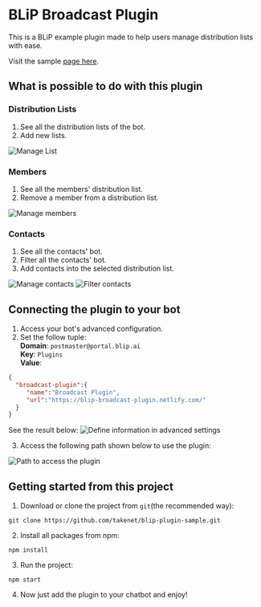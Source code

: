 # BLiP Broadcast Plugin

 This is a BLiP example plugin made to help users manage distribution lists with ease.

 Visit the sample [page here](https://blip-broadcast-plugin.netlify.com/).
 
 ## What is possible to do with this plugin
 
 ### Distribution Lists
 1. See all the distribution lists of the bot.
 2. Add new lists.
 
 ![Manage List](https://github.com/takenet/blip-tools/blob/master/BLiP%20Broadcast%20Plugin/imgs/broadcast1.png)
 
 ### Members
 
 1. See all the members' distribution list. 
 2. Remove a member from a distribution list.
 
 ![Manage members](https://github.com/takenet/blip-tools/blob/master/BLiP%20Broadcast%20Plugin/imgs/broadcast2.png)
 
 ### Contacts
 
 1. See all the contacts' bot.
 2. Filter all the contacts' bot.
 3. Add contacts into the selected distribution list.
 
 ![Manage contacts](https://github.com/takenet/blip-tools/blob/master/BLiP%20Broadcast%20Plugin/imgs/broadcast3.png)
 ![Filter contacts](https://github.com/takenet/blip-tools/blob/master/BLiP%20Broadcast%20Plugin/imgs/broadcast4.png)

## Connecting the plugin to your bot
1. Access your bot's advanced configuration.
2. Set the follow tuple:  
 **Domain**: `postmaster@portal.blip.ai`  
 **Key**: `Plugins`  
 **Value**: 
 ```json
{ 
   "broadcast-plugin":{ 
      "name":"Broadcast Plugin",
      "url":"https://blip-broadcast-plugin.netlify.com/"
   }
}

```
See the result below:
![Define information in advanced settings](https://github.com/takenet/blip-tools/blob/master/BLiP%20Broadcast%20Plugin/imgs/advanced_configuration.png)

3. Access the following path shown below to use the plugin:

![Path to access the plugin](https://github.com/takenet/blip-tools/blob/master/BLiP%20Broadcast%20Plugin/imgs/img2.png)

## Getting started from this project

1. Download or clone the project from `git`(the recommended way):

`git clone https://github.com/takenet/blip-plugin-sample.git`

2. Install all packages from npm:

`npm install`

3. Run the project:

`npm start`

4. Now just add the plugin to your chatbot and enjoy!

